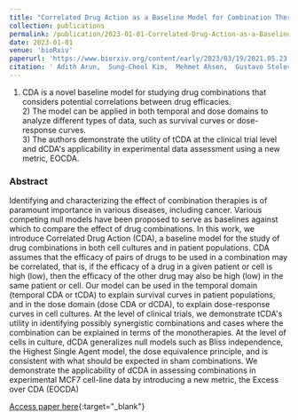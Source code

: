 ```yaml
---
title: "Correlated Drug Action as a Baseline Model for Combination Therapy in Patient Cohorts and Cell Cultures"
collection: publications
permalink: /publication/2023-01-01-Correlated-Drug-Action-as-a-Baseline-Model-for-Combination-Therapy-in-Patient-Cohorts-and-Cell-Cultures
date: 2023-01-01
venue: 'bioRxiv'
paperurl: 'https://www.biorxiv.org/content/early/2023/03/19/2021.05.23.445343'
citation: ' Adith Arun,  Sung-Cheol Kim,  Mehmet Ahsen,  Gustavo Stolovitzky, &quot;Correlated Drug Action as a Baseline Model for Combination Therapy in Patient Cohorts and Cell Cultures.&quot; bioRxiv, 2023.'
---
```

1) CDA is a novel baseline model for studying drug combinations that considers potential correlations between drug efficacies.<br> 2) The model can be applied in both temporal and dose domains to analyze different types of data, such as survival curves or dose-response curves.<br> 3) The authors demonstrate the utility of tCDA at the clinical trial level and dCDA&apos;s applicability in experimental data assessment using a new metric, EOCDA.<br>

### Abstract

Identifying and characterizing the effect of combination therapies is of paramount importance in various diseases, including cancer. Various competing null models have been proposed to serve as baselines against which to compare the effect of drug combinations. In this work, we introduce Correlated Drug Action (CDA), a baseline model for the study of drug combinations in both cell cultures and in patient populations. CDA assumes that the efficacy of pairs of drugs to be used in a combination may be correlated, that is, if the efficacy of a drug in a given patient or cell is high (low), then the efficacy of the other drug may also be high (low) in the same patient or cell. Our model can be used in the temporal domain (temporal CDA or tCDA) to explain survival curves in patient populations, and in the dose domain (dose CDA or dCDA), to explain dose-response curves in cell cultures. At the level of clinical trials, we demonstrate tCDA&apos;s utility in identifying possibly synergistic combinations and cases where the combination can be explained in terms of the monotherapies. At the level of cells in culture, dCDA generalizes null models such as Bliss independence, the Highest Single Agent model, the dose equivalence principle, and is consistent with what should be expected in sham combinations. We demonstrate the applicability of dCDA in assessing combinations in experimental MCF7 cell-line data by introducing a new metric, the Excess over CDA (EOCDA)

[Access paper here](https://www.biorxiv.org/content/early/2023/03/19/2021.05.23.445343){:target="_blank"}
